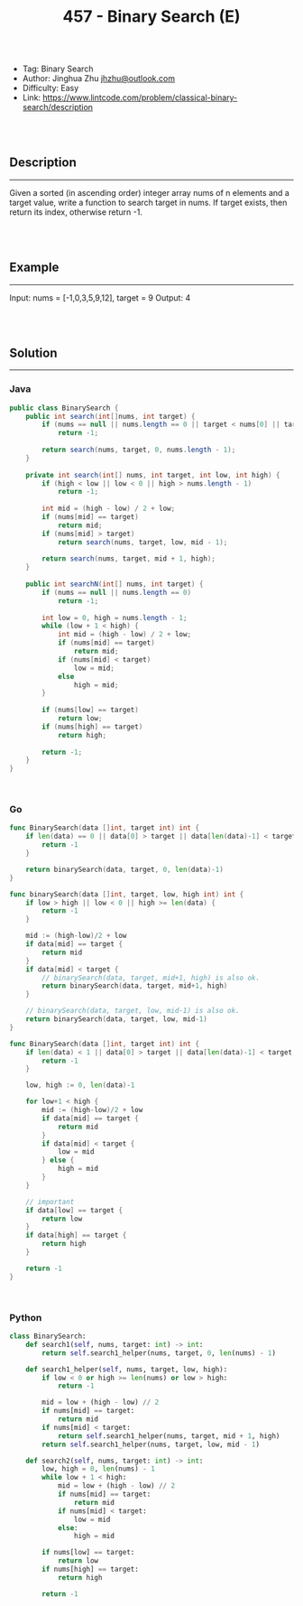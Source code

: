 # <center>457 - Binary Search (E)</center> 



<br></br>

* Tag: Binary Search
* Author: Jinghua Zhu <jhzhu@outlook.com>
* Difficulty: Easy
* Link: https://www.lintcode.com/problem/classical-binary-search/description

<br></br>



## Description
----
Given a sorted (in ascending order) integer array nums of n elements and a target value, write a function to search target in nums. If target exists, then return its index, otherwise return -1.

<br></br>



## Example
----
Input: nums = [-1,0,3,5,9,12], target = 9
Output: 4

<br></br>



## Solution
----
### Java
```java
public class BinarySearch {
	public int search(int[]nums, int target) {
		if (nums == null || nums.length == 0 || target < nums[0] || target > nums[nums.length - 1])
			return -1;
		
		return search(nums, target, 0, nums.length - 1);
	}
	
    private int search(int[] nums, int target, int low, int high) {
        if (high < low || low < 0 || high > nums.length - 1)
            return -1;
            
        int mid = (high - low) / 2 + low;
        if (nums[mid] == target)
            return mid;
        if (nums[mid] > target)
            return search(nums, target, low, mid - 1);
        
        return search(nums, target, mid + 1, high);
    }
	
	public int searchN(int[] nums, int target) {
	    if (nums == null || nums.length == 0)
	        return -1;
	        
	    int low = 0, high = nums.length - 1;
	    while (low + 1 < high) {
	        int mid = (high - low) / 2 + low;
	        if (nums[mid] == target)
	            return mid;
	        if (nums[mid] < target)
	        	low = mid;
	        else
	        	high = mid;
	    }
	        
	    if (nums[low] == target)
	        return low;
	    if (nums[high] == target)
	        return high;
	    
	    return -1;
	}
}
```

<br>


### Go
```go
func BinarySearch(data []int, target int) int {
	if len(data) == 0 || data[0] > target || data[len(data)-1] < target {
		return -1
	}

	return binarySearch(data, target, 0, len(data)-1)
}

func binarySearch(data []int, target, low, high int) int {
	if low > high || low < 0 || high >= len(data) {
		return -1
	}

	mid := (high-low)/2 + low
	if data[mid] == target {
		return mid
	}
	if data[mid] < target {
		// binarySearch(data, target, mid+1, high) is also ok.
		return binarySearch(data, target, mid+1, high)
	}

	// binarySearch(data, target, low, mid-1) is also ok.
	return binarySearch(data, target, low, mid-1)
}
```

```go
func BinarySearch(data []int, target int) int {
	if len(data) < 1 || data[0] > target || data[len(data)-1] < target {
		return -1
	}

	low, high := 0, len(data)-1

	for low+1 < high {
		mid := (high-low)/2 + low
		if data[mid] == target {
			return mid
		}
		if data[mid] < target {
			low = mid
		} else {
			high = mid
		}
	}

	// important
	if data[low] == target {
		return low
	}
	if data[high] == target {
		return high
	}

	return -1
}
```

<br>


### Python
```python
class BinarySearch:
    def search1(self, nums, target: int) -> int:
        return self.search1_helper(nums, target, 0, len(nums) - 1)

    def search1_helper(self, nums, target, low, high):
        if low < 0 or high >= len(nums) or low > high:
            return -1

        mid = low + (high - low) // 2
        if nums[mid] == target:
            return mid
        if nums[mid] < target:
            return self.search1_helper(nums, target, mid + 1, high)
        return self.search1_helper(nums, target, low, mid - 1)

    def search2(self, nums, target: int) -> int:
        low, high = 0, len(nums) - 1
        while low + 1 < high:
            mid = low + (high - low) // 2
            if nums[mid] == target:
                return mid
            if nums[mid] < target:
                low = mid
            else:
                high = mid

        if nums[low] == target:
            return low
        if nums[high] == target:
            return high

        return -1
```